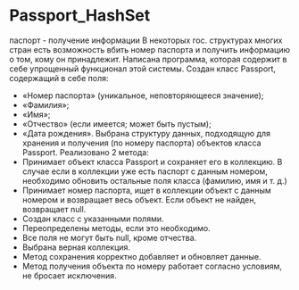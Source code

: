 # Passport_HashSet
паспорт - получение информации
В некоторых гос. структурах многих стран есть возможность вбить номер паспорта и получить информацию о том, кому он принадлежит.
Написана программа, которая содержит в себе упрощенный функционал этой системы.
Создан класс Passport, содержащий в себе поля:
- «Номер паспорта» (уникальное, неповторяющееся значение);
- «Фамилия»;
- «Имя»;
- «Отчество» (если имеется; может быть пустым);
- «Дата рождения».
Выбрана структуру данных, подходящую для хранения и получения (по номеру паспорта) объектов класса Passport. Реализовано 2 метода:
 - Принимает объект класса Passport и сохраняет его в коллекцию. В случае если в коллекции уже есть паспорт с данным номером, необходимо обновить остальные поля класса (фамилию, имя и т. д.)
 - Принимает номер паспорта, ищет в коллекции объект с данным номером и возвращает весь объект. Если объект не найден, возвращает null.
 - Создан класс с указанными полями.
- Переопределены методы, если это необходимо.
- Все поля не могут быть null, кроме отчества.
- Выбрана верная коллекция.
- Метод сохранения корректно добавляет и обновляет данные.
- Метод получения объекта по номеру работает согласно условиям, не бросает исключения.
